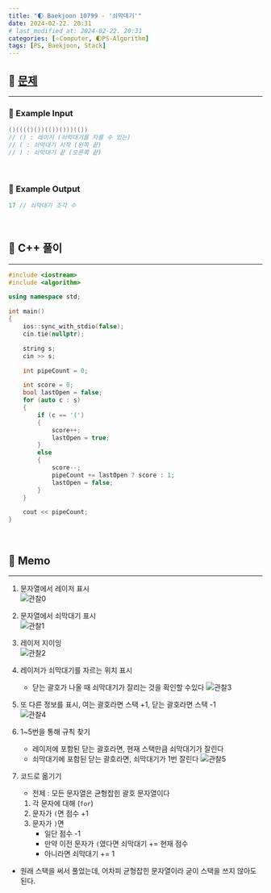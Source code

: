 ```yaml
---
title: "🌓 Baekjoon 10799 - '쇠막대기'"
date: 2024-02-22. 20:31
# last_modified_at: 2024-02-22. 20:31
categories: [⭐Computer, 🌓PS-Algorithm]
tags: [PS, Baekjoon, Stack]
---
```


## **💫 [문제](https://www.acmicpc.net/problem/10799)**

---

### **🫧 Example Input**

```cpp
()(((()())(())()))(())
// () : 레이저 (쇠막대기를 자를 수 있는)
// ( : 쇠막대기 시작 (왼쪽 끝)
// ) : 쇠막대기 끝 (오른쪽 끝)
```

<br>
<!-- ---- ---- ---- ----  ---- ---- ---- ----  ---- ---- ---- ----  ---- ---- ---- ---- -->

### **🫧 Example Output**

```cpp
17 // 쇠막대기 조각 수
```

<br>
<!-- ---- ---- ---- ----  ---- ---- ---- ----  ---- ---- ---- ----  ---- ---- ---- ---- -->

## **💫 C++ 풀이**

---

```cpp
#include <iostream>
#include <algorithm>

using namespace std;

int main()
{
	ios::sync_with_stdio(false);
	cin.tie(nullptr);

	string s;
	cin >> s;

	int pipeCount = 0;

	int score = 0;
	bool lastOpen = false;
	for (auto c : s)
	{
		if (c == '(')
		{
			score++;
			lastOpen = true;
		}
		else
		{
			score--;
			pipeCount += lastOpen ? score : 1;
			lastOpen = false;
		}
	}

	cout << pipeCount;
}
```

<br>
<!-- ---- ---- ---- ----  ---- ---- ---- ----  ---- ---- ---- ----  ---- ---- ---- ---- -->

## **💫 Memo**

---

1. 문자열에서 레이저 표시  
![관찰0](/assets/img/2024/240222_0000.jpg)  

2. 문자열에서 쇠막대기 표시  
![관찰1](/assets/img/2024/240222_0001.jpg)

3. 레이저 지이잉  
![관찰2](/assets/img/2024/240222_0002.jpg)

4. 레이저가 쇠막대기를 자르는 위치 표시  
   - 닫는 괄호가 나올 때 쇠막대기가 잘리는 것을 확인할 수있다
![관찰3](/assets/img/2024/240222_0003.jpg)

5. 또 다른 정보를 표시, 여는 괄호라면 스택 +1, 닫는 괄호라면 스택 -1  
![관찰4](/assets/img/2024/240222_0004.jpg)

6. 1~5번을 통해 규칙 찾기
   - 레이저에 포함된 닫는 괄호라면, 현재 스택만큼 쇠막대기가 잘린다
   - 쇠막대기에 포함된 닫는 괄호라면, 쇠막대기가 1번 잘린다
![관찰5](/assets/img/2024/240222_0005.jpg)

7. 코드로 옮기기
   - 전제 : 모든 문자열은 균형잡힌 괄호 문자열이다
   1. 각 문자에 대해 (`for`)
   2. 문자가 `(`면 점수 +1
   3. 문자가 `)`면
      - 일단 점수 -1
      - 만약 이전 문자가 `(`였다면 쇠막대기 += 현재 점수
      - 아니라면 쇠막대기 += 1

- 원래 스택을 써서 풀었는데, 어차피 균형잡힌 문자열이라 굳이 스택을 쓰지 않아도 된다.

<br>
<!-- ---- ---- ---- ----  ---- ---- ---- ----  ---- ---- ---- ----  ---- ---- ---- ---- -->
